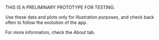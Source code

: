 THIS IS A PRELIMINARY PROTOTYPE FOR TESTING.

Use these data and plots only for illustration purposes, and check back often
to follow the evolution of the app.

For more information, check the *About* tab.